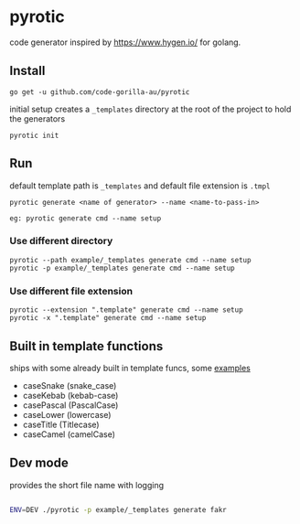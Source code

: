 # pyrotic
code generator inspired by https://www.hygen.io/ for golang.



## Install

```
go get -u github.com/code-gorilla-au/pyrotic

```

initial setup creates a `_templates` directory at the root of the project to hold the generators

```
pyrotic init
```

## Run

default template path is `_templates` and default file extension is `.tmpl`

```
pyrotic generate <name of generator> --name <name-to-pass-in>

eg: pyrotic generate cmd --name setup
```

### Use different directory

```
pyrotic --path example/_templates generate cmd --name setup
pyrotic -p example/_templates generate cmd --name setup
```

### Use different file extension

```
pyrotic --extension ".template" generate cmd --name setup
pyrotic -x ".template" generate cmd --name setup
```

## Built in template functions

ships with some already built in template funcs, some [examples](example/_templates/fakr/farkr_case.tmpl)

- caseSnake (snake_case)
- caseKebab (kebab-case)
- casePascal (PascalCase)
- caseLower (lowercase)
- caseTitle (Titlecase)
- caseCamel (camelCase)

## Dev mode
provides the short file name with logging

```bash

ENV=DEV ./pyrotic -p example/_templates generate fakr

```